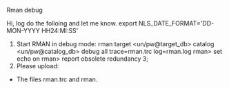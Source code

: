 Rman debug

 Hi,
log
do the folloing and let me know.
export NLS_DATE_FORMAT='DD-MON-YYYY HH24:MI:SS'
 
1. Start RMAN in debug mode:
rman target <un/pw@target_db> catalog <un/pw@catalog_db> debug all trace=rman.trc log=rman.log
rman> set echo on
rman> report obsolete redundancy 3;
2. Please upload:
* The files rman.trc and rman.
 